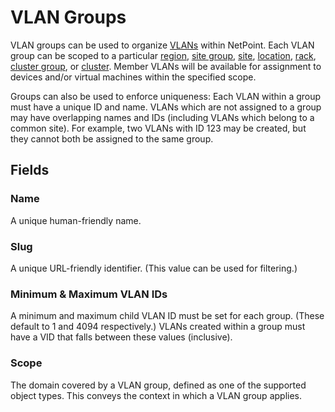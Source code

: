 # VLAN Groups

VLAN groups can be used to organize [VLANs](./vlan.md) within NetPoint. Each VLAN group can be scoped to a particular [region](../dcim/region.md), [site group](../dcim/sitegroup.md), [site](../dcim/sitegroup.md), [location](../dcim/location.md), [rack](../dcim/rack.md), [cluster group](../virtualization/clustergroup.md), or [cluster](../virtualization/cluster.md). Member VLANs will be available for assignment to devices and/or virtual machines within the specified scope.

Groups can also be used to enforce uniqueness: Each VLAN within a group must have a unique ID and name. VLANs which are not assigned to a group may have overlapping names and IDs (including VLANs which belong to a common site). For example, two VLANs with ID 123 may be created, but they cannot both be assigned to the same group.

## Fields

### Name

A unique human-friendly name.

### Slug

A unique URL-friendly identifier. (This value can be used for filtering.)

### Minimum & Maximum VLAN IDs

A minimum and maximum child VLAN ID must be set for each group. (These default to 1 and 4094 respectively.) VLANs created within a group must have a VID that falls between these values (inclusive).

### Scope

The domain covered by a VLAN group, defined as one of the supported object types. This conveys the context in which a VLAN group applies.
